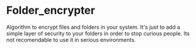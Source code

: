 # Folder_encrypter

Algorithm to encrypt files and folders in your system. It's just to add a simple layer of security to your folders in order to stop curious people. Its not recomendable to use it in serious environments.
